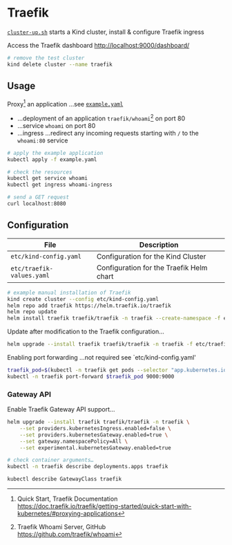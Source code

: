 # Traefik

[`cluster-up.sh`](cluster-up) starts a Kind cluster, install & configure Traefik ingress

Access the Traefik dashboard <http://localhost:9000/dashboard/>

```bash
# remove the test cluster
kind delete cluster --name traefik
```

## Usage

Proxy[^kl56g] an application …see [`example.yaml`](example.yaml)

[^kl56g]: Quick Start, Traefik Documentation  
<https://doc.traefik.io/traefik/getting-started/quick-start-with-kubernetes/#proxying-applications>

- …deployment of an application `traefik/whoami`[^fg47j] on port 80
- …service `whoami` on port 80
- …ingress …redirect any incoming requests starting with `/` to the `whoami:80` service

[^fg47j]: Traefik Whoami Server, GitHub  
<https://github.com/traefik/whoami>

```bash
# apply the example application
kubectl apply -f example.yaml

# check the resources
kubectl get service whoami
kubectl get ingress whoami-ingress

# send a GET request
curl localhost:8080
```

## Configuration

File | Description
-----|--------------
`etc/kind-config.yaml` | Configuration for the Kind Cluster
`etc/traefik-values.yaml` | Configuration for the Traefik Helm chart

```bash
# example manual installation of Traefik
kind create cluster --config etc/kind-config.yaml
helm repo add traefik https://helm.traefik.io/traefik
helm repo update
helm install traefik traefik/traefik -n traefik --create-namespace -f etc/traefik-values.yaml
```

Update after modification to the Traefik configuration…

```bash
helm upgrade --install traefik traefik/traefik -n traefik -f etc/traefik-values.yaml
```

Enabling port forwarding …not required see `etc/kind-config.yaml'

```bash
traefik_pod=$(kubectl -n traefik get pods --selector "app.kubernetes.io/name=traefik" --output=name)
kubectl -n traefik port-forward $traefik_pod 9000:9000
```

### Gateway API

Enable Traefik Gateway API support…

```bash
helm upgrade --install traefik traefik/traefik -n traefik \
    --set providers.kubernetesIngress.enabled=false \
    --set providers.kubernetesGateway.enabled=true \
    --set gateway.namespacePolicy=All \
    --set experimental.kubernetesGateway.enabled=true

# check container arguments…
kubectl -n traefik describe deployments.apps traefik

kubectl describe GatewayClass traefik
```

